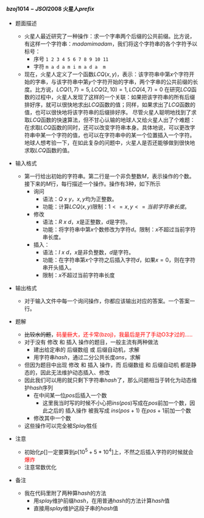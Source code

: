 #### $bzoj1014-JSOI2008$ 火星人$prefix$

* 题面描述
  * 火星人最近研究了一种操作：求一个字串两个后缀的公共前缀。比方说，有这样一个字符串：$madamimadam$，我们将这个字符串的各个字符予以标号：
    * 序号 ``` 1 2 3 4 5 6 7 8 9 10 11 ```
    * 字符 ```m a d a m i m a d a  m``` 
  * 现在，火星人定义了一个函数$LCQ(x, y)$，表示：该字符串中第$x$个字符开始的字串，与该字符串中第$y$个字符开始的字串，两个字串的公共前缀的长度。比方说，$LCQ(1, 7) = 5, LCQ(2, 10) = 1, LCQ(4, 7) = 0$ 在研究$LCQ$函数的过程中，火星人发现了这样的一个关联：如果把该字符串的所有后缀排好序，就可以很快地求出$LCQ$函数的值；同样，如果求出了$LCQ$函数的值，也可以很快地将该字符串的后缀排好序。 尽管火星人聪明地找到了求取$LCQ$函数的快速算法，但不甘心认输的地球人又给火星人出了个难题：在求取$LCQ$函数的同时，还可以改变字符串本身。具体地说，可以更改字符串中某一个字符的值，也可以在字符串中的某一个位置插入一个字符。地球人想考验一下，在如此复杂的问题中，火星人是否还能够做到很快地求取$LCQ$函数的值。
* 输入格式
  * 第一行给出初始的字符串。第二行是一个非负整数$M$，表示操作的个数。接下来的$M$行，每行描述一个操作。操作有$3$种，如下所示
    * 询问
      * 语法：$Q\ x\ y$，$x,y$均为正整数。
      * 功能：计算$LCQ(x,y)$限制：$1<=x,y<=当前字符串长度$。
    * 修改
      * 语法：$R\ x\ d$，$x$是正整数，$d$是字符。
      * 功能：将字符串中第$x$个数修改为字符$d$。限制：$x$不超过当前字符串长度。
    * 插入：
      * 语法：$I\ x\ d$，$x$是非负整数，$d$是字符。
      * 功能：在字符串第$x$个字符之后插入字符$d$，如果$x=0$，则在字符串开头插入。
      * 限制：$x$不超过当前字符串长度
* 输出格式
  * 对于输入文件中每一个询问操作，你都应该输出对应的答案。一个答案一行。
* 题解
  * ~~比较水的题~~，<font color="red">码量~~巨~~大，还卡常(bzoj)，我最后是开了手动O3才过的.....</font>
  * 对于没有 修改 和 插入 操作的题目，一般主流有两种做法
    * 建出给定串的 后缀数组 或 后缀自动机，求解
    * 用字符串$hash$，通过二分公共长度$ans$，求解
  * 但因为题目中出现 修改 和 插入 操作，而 后缀数组 和 后缀自动机 都是静态的，因此无法维护动态插入、修改
  * 因此我们可以用的就只剩下字符串$hash$了，那么问题相当于转化为动态维护$hash$序列
    * 在中间某一位$pos$后插入一个数 
      * 这里我当时写的时候不小心把$ins(pos)$写成在$pos$前加一个数，因此之后的 插入操作 被我写成 $ins(pos+1)$ 在$pos+1$前加一个数
    * 修改其中一个数
  * 这些操作可以完全被$Splay$胜任

* 注意
  * 初始化$p[]$一定要算到$p[10^5+5*10^4]$上，不然之后插入字符的时候就会<font color="red">爆炸</font>
  * 注意常数优化
* 备注
  * 我在代码里附了两种算$hash$的方法
    * 用$splay$维护前缀$hash$，在用普通$hash$的方法计算$hash$值
    * 直接用$splay$维护这段子串的$hash$值